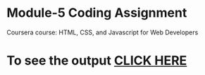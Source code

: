 
# Module-5 Coding Assignment

Coursera course: HTML, CSS, and Javascript for Web Developers

# To see the output [CLICK HERE](https://apeksha235.github.io/coursera-test/mod-5-solution)
